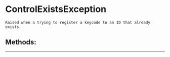 # ControlExistsException 
 ```
 Raised when a trying to register a keycode to an ID that already exists. 
```
## Methods: 
--- 